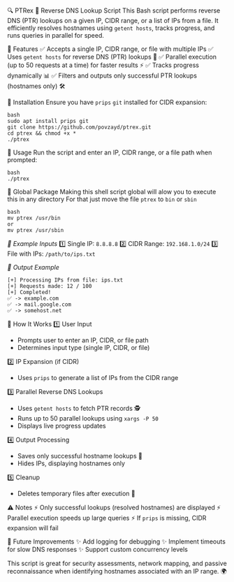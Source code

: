 🔍 PTRex 🦖 Reverse DNS Lookup Script
This Bash script performs reverse DNS (PTR) lookups on a given IP, CIDR range, or a list of IPs from a file. It efficiently resolves hostnames using `getent hosts`, tracks progress, and runs queries in parallel for speed.

🚀 Features
✅ Accepts a single IP, CIDR range, or file with multiple IPs
✅ Uses `getent hosts` for reverse DNS (PTR) lookups 🔄
✅ Parallel execution (up to 50 requests at a time) for faster results ⚡
✅ Tracks progress dynamically 📊
✅ Filters and outputs only successful PTR lookups (hostnames only) 🛠

🚀 Installation
Ensure you have `prips` `git` installed for CIDR expansion:

```
bash
sudo apt install prips git
git clone https://github.com/povzayd/ptrex.git
cd ptrex && chmod +x *
./ptrex
```


🚀 Usage
Run the script and enter an IP, CIDR range, or a file path when prompted:

```
bash
./ptrex
```
🚀 Global Package 
Making this shell script global will alow you to execute this in any directory
For that just move the file `ptrex` to `bin` or `sbin`
```
bash
mv ptrex /usr/bin
or
mv ptrex /usr/sbin
```
*📌 Example Inputs*
1️⃣ Single IP: `8.8.8.8`
2️⃣ CIDR Range: `192.168.1.0/24`
3️⃣ File with IPs: `/path/to/ips.txt`

*📜 Output Example*
```
[+] Processing IPs from file: ips.txt
[+] Requests made: 12 / 100
[+] Completed!
✅ -> example.com
✅ -> mail.google.com
✅ -> somehost.net
```

🔎 How It Works
1️⃣ User Input

- Prompts user to enter an IP, CIDR, or file path
- Determines input type (single IP, CIDR, or file)

2️⃣ IP Expansion (if CIDR)

- Uses `prips` to generate a list of IPs from the CIDR range

3️⃣ Parallel Reverse DNS Lookups

- Uses `getent hosts` to fetch PTR records 🕵️
- Runs up to 50 parallel lookups using `xargs -P 50`
- Displays live progress updates

4️⃣ Output Processing

- Saves only successful hostname lookups 🎯
- Hides IPs, displaying hostnames only

5️⃣ Cleanup

- Deletes temporary files after execution 🧹

⚠️ Notes
⚡ Only successful lookups (resolved hostnames) are displayed
⚡ Parallel execution speeds up large queries
⚡ If `prips` is missing, CIDR expansion will fail

🔮 Future Improvements
✨ Add logging for debugging
✨ Implement timeouts for slow DNS responses
✨ Support custom concurrency levels

This script is great for security assessments, network mapping, and passive reconnaissance when identifying hostnames associated with an IP range. 🌍
